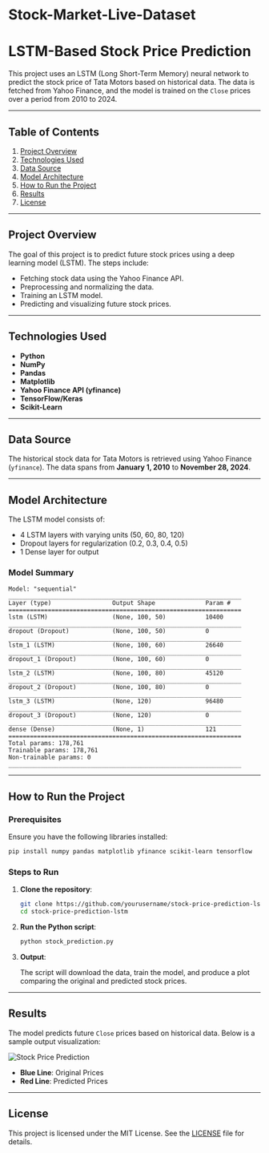 # Stock-Market-Live-Dataset

# LSTM-Based Stock Price Prediction

This project uses an LSTM (Long Short-Term Memory) neural network to predict the stock price of Tata Motors based on historical data. The data is fetched from Yahoo Finance, and the model is trained on the `Close` prices over a period from 2010 to 2024.

---

## Table of Contents

1. [Project Overview](#project-overview)
2. [Technologies Used](#technologies-used)
3. [Data Source](#data-source)
4. [Model Architecture](#model-architecture)
5. [How to Run the Project](#how-to-run-the-project)
6. [Results](#results)
7. [License](#license)

---

## Project Overview

The goal of this project is to predict future stock prices using a deep learning model (LSTM). The steps include:

- Fetching stock data using the Yahoo Finance API.
- Preprocessing and normalizing the data.
- Training an LSTM model.
- Predicting and visualizing future stock prices.

---

## Technologies Used

- **Python**
- **NumPy**
- **Pandas**
- **Matplotlib**
- **Yahoo Finance API (yfinance)**
- **TensorFlow/Keras**
- **Scikit-Learn**

---

## Data Source

The historical stock data for Tata Motors is retrieved using Yahoo Finance (`yfinance`). The data spans from **January 1, 2010** to **November 28, 2024**.

---

## Model Architecture

The LSTM model consists of:

- 4 LSTM layers with varying units (50, 60, 80, 120)
- Dropout layers for regularization (0.2, 0.3, 0.4, 0.5)
- 1 Dense layer for output

### Model Summary

```
Model: "sequential"
_________________________________________________________________
Layer (type)                 Output Shape              Param #   
=================================================================
lstm (LSTM)                  (None, 100, 50)           10400     
_________________________________________________________________
dropout (Dropout)            (None, 100, 50)           0         
_________________________________________________________________
lstm_1 (LSTM)                (None, 100, 60)           26640     
_________________________________________________________________
dropout_1 (Dropout)          (None, 100, 60)           0         
_________________________________________________________________
lstm_2 (LSTM)                (None, 100, 80)           45120     
_________________________________________________________________
dropout_2 (Dropout)          (None, 100, 80)           0         
_________________________________________________________________
lstm_3 (LSTM)                (None, 120)               96480     
_________________________________________________________________
dropout_3 (Dropout)          (None, 120)               0         
_________________________________________________________________
dense (Dense)                (None, 1)                 121       
=================================================================
Total params: 178,761
Trainable params: 178,761
Non-trainable params: 0
_________________________________________________________________
```

---

## How to Run the Project

### Prerequisites

Ensure you have the following libraries installed:

```bash
pip install numpy pandas matplotlib yfinance scikit-learn tensorflow
```

### Steps to Run

1. **Clone the repository**:

   ```bash
   git clone https://github.com/yourusername/stock-price-prediction-lstm.git
   cd stock-price-prediction-lstm
   ```

2. **Run the Python script**:

   ```bash
   python stock_prediction.py
   ```

3. **Output**:

   The script will download the data, train the model, and produce a plot comparing the original and predicted stock prices.

---

## Results

The model predicts future `Close` prices based on historical data. Below is a sample output visualization:

![Stock Price Prediction](assets/stock_price_prediction.png)

- **Blue Line**: Original Prices
- **Red Line**: Predicted Prices

---

## License

This project is licensed under the MIT License. See the [LICENSE](LICENSE) file for details.
